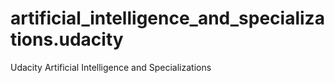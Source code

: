 # artificial_intelligence_and_specializations.udacity

Udacity Artificial Intelligence and Specializations
